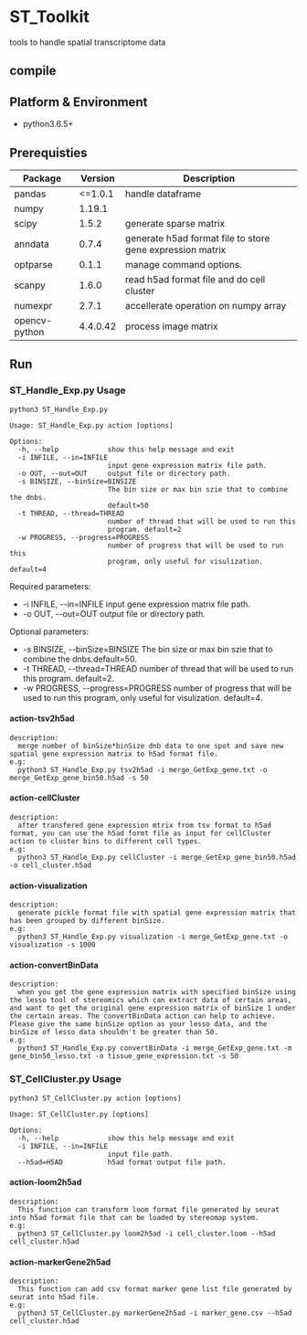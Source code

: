 # ST_Toolkit
tools to handle spatial transcriptome data

## compile
## Platform & Environment
* python3.6.5+

## Prerequisties

| Package       | Version  | Description                                                |
| ------------- | -------- | ---------------------------------------------------------- |
| pandas        | <=1.0.1  | handle dataframe                                           |
| numpy         | 1.19.1   |                                                            |
| scipy         | 1.5.2    | generate sparse matrix                                     |
| anndata       | 0.7.4    | generate h5ad format file to store gene expression matrix  |
| optparse      | 0.1.1    | manage command options.                                    |
| scanpy        | 1.6.0    | read h5ad format file and do cell cluster                  |
| numexpr       | 2.7.1    | accellerate operation on numpy array                       |
| opencv-python |4.4.0.42  | process image matrix                                       |

## Run

### ST_Handle_Exp.py Usage
```
python3 ST_Handle_Exp.py 

Usage: ST_Handle_Exp.py action [options]

Options:
  -h, --help            show this help message and exit
  -i INFILE, --in=INFILE
                        input gene expression matrix file path.
  -o OUT, --out=OUT     output file or directory path.
  -s BINSIZE, --binSize=BINSIZE
                        The bin size or max bin szie that to combine the dnbs.
                        default=50
  -t THREAD, --thread=THREAD
                        number of thread that will be used to run this
                        program. default=2
  -w PROGRESS, --progress=PROGRESS
                        number of progress that will be used to run this
                        program, only useful for visulization. default=4
```
Required parameters:
* -i INFILE, --in=INFILE input gene expression matrix file path.
* -o OUT, --out=OUT  output file or directory path.

Optional parameters:
* -s BINSIZE, --binSize=BINSIZE The bin size or max bin szie that to combine the dnbs.default=50.
* -t THREAD, --thread=THREAD number of thread that will be used to run this program. default=2.
* -w PROGRESS, --progress=PROGRESS number of progress that will be used to run this program, only useful for visulization. default=4.

#### action-tsv2h5ad
```
description:
  merge number of binSize*binSize dnb data to one spot and save new spatial gene expression matrix to h5ad format file. 
e.g:
  python3 ST_Handle_Exp.py tsv2h5ad -i merge_GetExp_gene.txt -o merge_GetExp_gene_bin50.h5ad -s 50
``` 
#### action-cellCluster
```
description:
  after transfered gene expression mtrix from tsv format to h5ad format, you can use the h5ad formt file as input for cellCluster action to cluster bins to different cell types.
e.g:
  python3 ST_Handle_Exp.py cellCluster -i merge_GetExp_gene_bin50.h5ad -o cell_cluster.h5ad
```
#### action-visualization
```
description:
  generate pickle format file with spatial gene expression matrix that has been grouped by different binSize.
e.g:
  python3 ST_Handle_Exp.py visualization -i merge_GetExp_gene.txt -o visualization -s 1000
```
#### action-convertBinData
```
description:
  when you get the gene expression matrix with specified binSize using the lesso tool of stereomics which can extract data of certain areas, and want to get the original gene expression matrix of binSize 1 under the certain areas. The convertBinData action can help to achieve. Please give the same binSize option as your lesso data, and the binSize of lesso data shouldn't be greater than 50.
e.g:
  python3 ST_Handle_Exp.py convertBinData -i merge_GetExp_gene.txt -m gene_bin50_lesso.txt -o tissue_gene_expression.txt -s 50
```

### ST_CellCluster.py Usage
```
python3 ST_CellCluster.py action [options]

Usage: ST_CellCluster.py [options]

Options:
  -h, --help            show this help message and exit
  -i INFILE, --in=INFILE
                        input file path.
  --h5ad=H5AD           h5ad format output file path.
  ```
  #### action-loom2h5ad
  ```
  description:
    This function can transform loom format file generated by seurat into h5ad format file that can be loaded by stereomap system.
  e.g:
    python3 ST_CellCluster.py loom2h5ad -i cell_cluster.loom --h5ad cell_cluster.h5ad

```
#### action-markerGene2h5ad
```
description:
  This function can add csv format marker gene list file generated by seurat into h5ad file.
e.g:
  python3 ST_CellCluster.py markerGene2h5ad -i marker_gene.csv --h5ad cell_cluster.h5ad
```